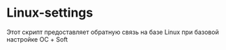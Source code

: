 # Linux-settings
Этот скрипт предоставляет обратную связь на базе Linux при базовой настройке ОС + Soft
